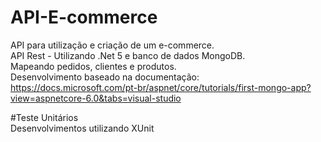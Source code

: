 # API-E-commerce
API para utilização e criação de um e-commerce.</br>
API Rest - Utilizando .Net 5 e banco de dados MongoDB. </br>
Mapeando pedidos, clientes e produtos.</br>
Desenvolvimento baseado na documentação: https://docs.microsoft.com/pt-br/aspnet/core/tutorials/first-mongo-app?view=aspnetcore-6.0&tabs=visual-studio

#Teste Unitários</br>
Desenvolvimentos utilizando XUnit
